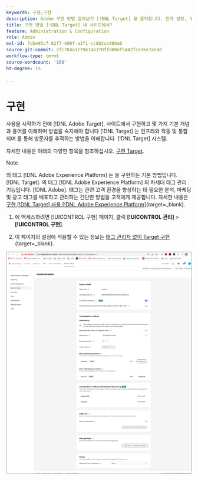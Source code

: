 ```yaml
---
keywords: 구현;구현
description: Adobe 구현 방법 알아보기 [!DNL Target] 을 클릭합니다. 전역 설정, 구현 방법(AEP Web SDK 또는 at.js) 등을 설정합니다.
title: 구현 방법 [!DNL Target] 내 사이트에서?
feature: Administration & Configuration
role: Admin
exl-id: 7cbe95cf-82f7-490f-a3f1-cc882ca489a6
source-git-commit: 2fc704a1779414a370ffd00ef5442fce36e7a5dd
workflow-type: tm+mt
source-wordcount: '168'
ht-degree: 1%

---
```


# 구현

사용을 시작하기 전에 [!DNL Adobe Target], 사이트에서 구현하고 몇 가지 기본 개념과 용어를 이해하며 방법을 숙지해야 합니다 [!DNL Target] 는 인프라와 작동 및 통합되며 를 통해 방문자를 추적하는 방법을 이해합니다. [!DNL Target] 시스템.

자세한 내용은 아래의 다양한 항목을 참조하십시오. [구현 Target](/help/main/c-implementing-target/implementing-target.md).

>[!NOTE]
>
>의 태그 [!DNL Adobe Experience Platform] 는 을 구현하는 기본 방법입니다. [!DNL Target]. 의 태그 [!DNL Adobe Experience Platform] 의 차세대 태그 관리 기능입니다. [!DNL Adobe]. 태그는 관련 고객 환경을 향상하는 데 필요한 분석, 마케팅 및 광고 태그를 배포하고 관리하는 간단한 방법을 고객에게 제공합니다. 자세한 내용은 [구현 [!DNL Target] 사용 [!DNL Adobe Experience Platform]](https://experienceleague.adobe.com/docs/target-dev/developer/client-side/at-js-implementation/deploy-at-js/implement-target-using-adobe-launch.html){target=_blank}.

1. 에 액세스하려면 [!UICONTROL 구현] 페이지, 클릭 **[!UICONTROL 관리]** > **[!UICONTROL 구현]**.

1. 이 페이지의 설정에 적용할 수 있는 정보는 [태그 관리자 없이 Target 구현](https://experienceleague.adobe.com/docs/target-dev/developer/client-side/at-js-implementation/deploy-at-js/implement-target-without-a-tag-manager.html){target=_blank}.

![구현 페이지](/help/main/administrating-target/assets/implementation.png)
